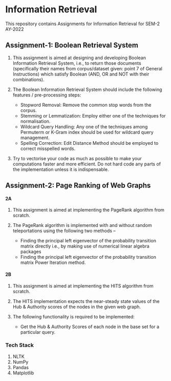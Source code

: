 # Information Retrieval

This repository contains Assignments for Information Retrieval for SEM-2 AY-2022

## Assignment-1: Boolean Retrieval System

1. This assignment is aimed at designing and developing Boolean Information Retrieval System, i.e., to return those documents (specifically their names from corpus/dataset given: point 7 of General Instructions) which satisfy Boolean (AND, OR and NOT with their combinations).

2. The Boolean Information Retrieval System should include the following features / pre-processing steps:
    - Stopword Removal: Remove the common stop words from the corpus.
    - Stemming or Lemmatization: Employ either one of the techniques for normalisation.
    - Wildcard Query Handling: Any one of the techniques among Permuterm or K-Gram index should be used for wildcard query management.
    - Spelling Correction: Edit Distance Method should be employed to correct misspelled words.

3. Try to vectorise your code as much as possible to make your computations faster and more efficient. Do not hard code any parts of the implementation unless it is indispensable. 


## Assignment-2: Page Ranking of Web Graphs

#### 2A

1. This assignment is aimed at implementing the PageRank algorithm from scratch.

2. The PageRank algorithm is implemented with and without random teleportations using the following two methods –
   
   - Finding the principal left eigenvector of the probability transition matrix directly i.e., by making use of 
   numerical linear algebra packages
   - Finding the principal left eigenvector of the probability transition matrix Power Iteration method.

#### 2B

1. This assignment is aimed at implementing the HITS algorithm from scratch.

2. The HITS implementation expects the near-steady state values of the Hub & Authority scores of the nodes
   in the given web graph.
   
3. The following functionality is required to be implemented:
   - Get the Hub & Authority Scores of each node in the base set for a particular query.

### Tech Stack 
1. NLTK
2. NumPy
3. Pandas
4. Matplotlib
